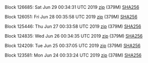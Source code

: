 Block 126685: Sat Jun 29 00:34:31 UTC 2019 [zip](https://dash-bootstrap.ams3.digitaloceanspaces.com/testnet/2019-06-29/bootstrap.dat.zip) (379M) [SHA256](https://dash-bootstrap.ams3.digitaloceanspaces.com/testnet/2019-06-29/sha256.txt)

Block 126051: Fri Jun 28 00:35:58 UTC 2019 [zip](https://dash-bootstrap.ams3.digitaloceanspaces.com/testnet/2019-06-28/bootstrap.dat.zip) (379M) [SHA256](https://dash-bootstrap.ams3.digitaloceanspaces.com/testnet/2019-06-28/sha256.txt)

Block 125446: Thu Jun 27 00:33:58 UTC 2019 [zip](https://dash-bootstrap.ams3.digitaloceanspaces.com/testnet/2019-06-27/bootstrap.dat.zip) (379M) [SHA256](https://dash-bootstrap.ams3.digitaloceanspaces.com/testnet/2019-06-27/sha256.txt)

Block 124835: Wed Jun 26 00:34:35 UTC 2019 [zip](https://dash-bootstrap.ams3.digitaloceanspaces.com/testnet/2019-06-26/bootstrap.dat.zip) (379M) [SHA256](https://dash-bootstrap.ams3.digitaloceanspaces.com/testnet/2019-06-26/sha256.txt)

Block 124209: Tue Jun 25 00:37:05 UTC 2019 [zip](https://dash-bootstrap.ams3.digitaloceanspaces.com/testnet/2019-06-25/bootstrap.dat.zip) (379M) [SHA256](https://dash-bootstrap.ams3.digitaloceanspaces.com/testnet/2019-06-25/sha256.txt)

Block 123581: Mon Jun 24 00:33:24 UTC 2019 [zip](https://dash-bootstrap.ams3.digitaloceanspaces.com/testnet/2019-06-24/bootstrap.dat.zip) (378M) [SHA256](https://dash-bootstrap.ams3.digitaloceanspaces.com/testnet/2019-06-24/sha256.txt)
